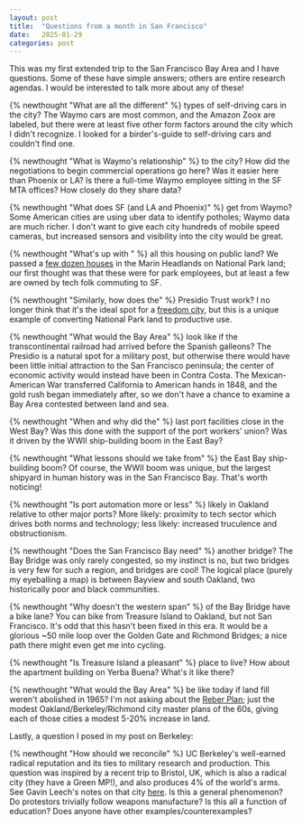 ```yaml
---
layout: post
title:  "Questions from a month in San Francisco"
date:   2025-01-29
categories: post
---
```



This was my first extended trip to the San Francisco Bay Area and I have questions. Some of these have simple answers; others are entire research agendas. I would be interested to talk more about any of these!

{% newthought "What are all the different" %} types of self-driving cars in the city? The Waymo cars are most common, and the Amazon Zoox are labeled, but there were at least five other form factors around the city which I didn't recognize. I looked for a birder's-guide to self-driving cars and couldn't find one. 

{% newthought "What is Waymo's relationship" %} to the city? How did the negotiations to begin commercial operations go here? Was it easier here than Phoenix or LA? Is there a full-time Waymo employee sitting in the SF MTA offices? How closely do they share data?

{% newthought "What does SF (and LA and Phoenix)" %} get from Waymo? Some American cities are using uber data to identify potholes; Waymo data are much richer. I don't want to give each city hundreds of mobile speed cameras, but increased sensors and visibility into the city would be great. 

{% newthought "What's up with " %} all this housing on public land? We passed a [few dozen houses](https://maps.app.goo.gl/KfCmjMHXeRsHh1nv5) in the Marin Headlands on National Park land; our first thought was that these were for park employees, but at least a few are owned by tech folk commuting to SF. 

{% newthought "Similarly, how does the" %} Presidio Trust work? I no longer think that it's the ideal spot for a [freedom city](https://www.city-journal.org/article/building-freedom-cities), but this is a unique example of converting National Park land to productive use. 

{% newthought "What would the Bay Area" %} look like if the transcontinental railroad had arrived before the Spanish galleons? The Presidio is a natural spot for a military post, but otherwise there would have been little initial attraction to the San Francisco peninsula; the center of economic activity would instead have been in Contra Costa. The Mexican-American War transferred California to American hands in 1848, and the gold rush began immediately after, so we don't have a chance to examine a Bay Area contested between land and sea.

{% newthought "When and why did the" %} last port facilities close in the West Bay? Was this done with the support of the port workers' union? Was it driven by the WWII ship-building boom in the East Bay? 

{% newthought "What lessons should we take from" %} the East Bay ship-building boom? Of course, the WWII boom was unique, but the largest shipyard in human history was in the San Francisco Bay. That's worth noticing!

{% newthought "Is port automation more or less" %} likely in Oakland relative to other major ports? More likely: proximity to tech sector which drives both norms and technology; less likely: increased truculence and obstructionism. 

{% newthought "Does the San Francisco Bay need" %} another bridge? The Bay Bridge was only rarely congested, so my instinct is no, but two bridges is very few for such a region, and bridges are cool! The logical place (purely my eyeballing a map) is between Bayview and south Oakland, two historically poor and black communities. 

{% newthought "Why doesn't the western span" %} of the Bay Bridge have a bike lane? You can bike from Treasure Island to Oakland, but not San Francisco. It's odd that this hasn't been fixed in this era. It would be a glorious ~50 mile loop over the Golden Gate and Richmond Bridges; a nice path there might even get me into cycling.

{% newthought "Is Treasure Island a pleasant" %} place to live? How about the apartment building on Yerba Buena? What's it like there? 

{% newthought "What would the Bay Area" %} be like today if land fill weren't abolished in 1965? I'm not asking about the [Reber Plan](https://en.wikipedia.org/wiki/Reber_Plan); just the modest Oakland/Berkeley/Richmond city master plans of the 60s, giving each of those cities a modest 5-20% increase in land. 

Lastly, a question I posed in my post on Berkeley: 

{% newthought "How should we reconcile" %} UC Berkeley's well-earned radical reputation and its ties to military research and production. This question was inspired by a recent trip to Bristol, UK, which is also a radical city (they have a Green MP!), and also produces 4% of the world's arms. See Gavin Leech's notes on that city [here](https://www.gleech.org/bristol). Is this a general phenomenon? Do protestors trivially follow weapons manufacture? Is this all a function of education? Does anyone have other examples/counterexamples?